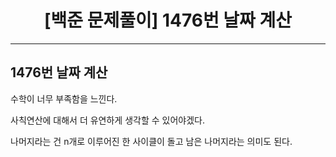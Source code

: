 # <center>[백준 문제풀이] 1476번 날짜 계산</center>

---

## 1476번 날짜 계산

수학이 너무 부족함을 느낀다.

사칙연산에 대해서 더 유연하게 생각할 수 있어야겠다.

나머지라는 건 n개로 이루어진 한 사이클이 돌고 남은 나머지라는 의미도 된다.
